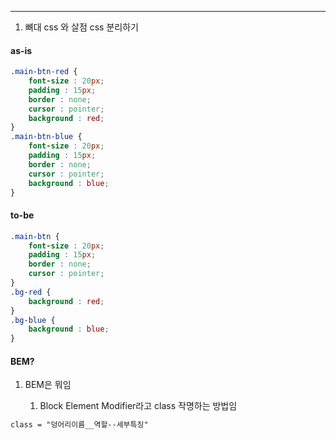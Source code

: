 ---

1. 뼈대 css 와 살점 css 분리하기


#### as-is
```css
.main-btn-red {  
	font-size : 20px;  
	padding : 15px;  
	border : none;  
	cursor : pointer;  
	background : red;
}
.main-btn-blue {  
	font-size : 20px;  
	padding : 15px;  
	border : none;  
	cursor : pointer;  
	background : blue;
}
```

#### to-be
```css
.main-btn {  
	font-size : 20px;  
	padding : 15px;  
	border : none;  
	cursor : pointer;
}
.bg-red {  
	background : red;
}
.bg-blue { 
	background : blue;
}
```

#### BEM?
1. BEM은 뭐임

	1. Block Element Modifier라고 class 작명하는 방법임

```css
class = "덩어리이름__역할--세부특징"
```